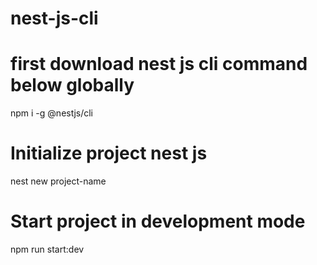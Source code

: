 # nest-js-cli

# first download nest js cli command below globally
npm i -g @nestjs/cli

# Initialize project nest js
nest new project-name

# Start project in development mode 
npm run start:dev
